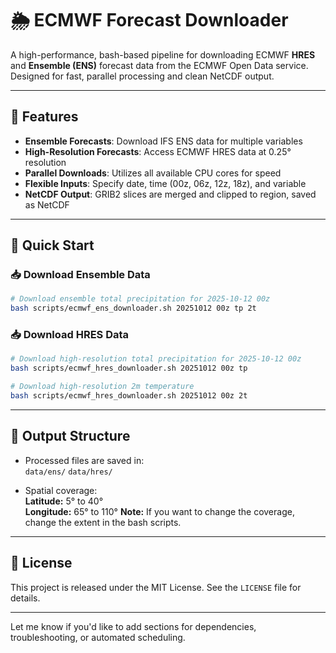 # 🌦️ ECMWF Forecast Downloader

A high-performance, bash-based pipeline for downloading ECMWF **HRES** and **Ensemble (ENS)** forecast data from the ECMWF Open Data service. Designed for fast, parallel processing and clean NetCDF output.

---

## 🌟 Features

- **Ensemble Forecasts**: Download IFS ENS data for multiple variables
- **High-Resolution Forecasts**: Access ECMWF HRES data at 0.25° resolution
- **Parallel Downloads**: Utilizes all available CPU cores for speed
- **Flexible Inputs**: Specify date, time (00z, 06z, 12z, 18z), and variable
- **NetCDF Output**: GRIB2 slices are merged and clipped to region, saved as NetCDF

---

## 🚀 Quick Start

### 📥 Download Ensemble Data

```bash
# Download ensemble total precipitation for 2025-10-12 00z
bash scripts/ecmwf_ens_downloader.sh 20251012 00z tp 2t

```

### 📥 Download HRES Data

```bash
# Download high-resolution total precipitation for 2025-10-12 00z
bash scripts/ecmwf_hres_downloader.sh 20251012 00z tp

# Download high-resolution 2m temperature
bash scripts/ecmwf_hres_downloader.sh 20251012 00z 2t
```

---

## 📂 Output Structure

- Processed files are saved in:  
  `data/ens/`
  `data/hres/`

- Spatial coverage:  
**Latitude:** 5° to 40°  
**Longitude:** 65° to 110°
**Note:** If you want to change the coverage, change the extent in the bash scripts.
---

## 📄 License

This project is released under the MIT License. See the `LICENSE` file for details.

---

Let me know if you'd like to add sections for dependencies, troubleshooting, or automated scheduling.
